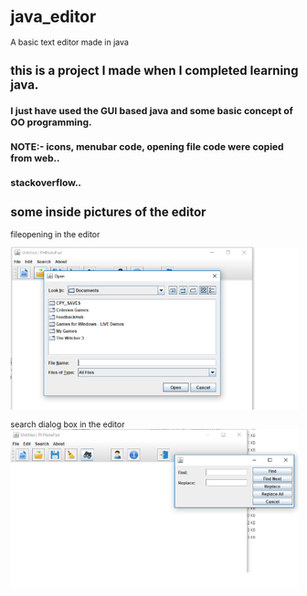 # java_editor
A basic text editor made in java

<h2> this is a project I made when I completed learning java.</h2> 

<h3> I just have used the GUI based java and some basic concept of OO programming.<h3>

<p> NOTE:- icons, menubar code, opening file code were copied from web.. <h3>stackoverflow..</h3> </p>

<h2> some inside pictures of the editor </h2>


<p> fileopening in the editor</p>
<img src = "Screenshots/fileopening.png" >


<p> search dialog box  in the editor
<img src = "Screenshots/searchkeyword.png" >